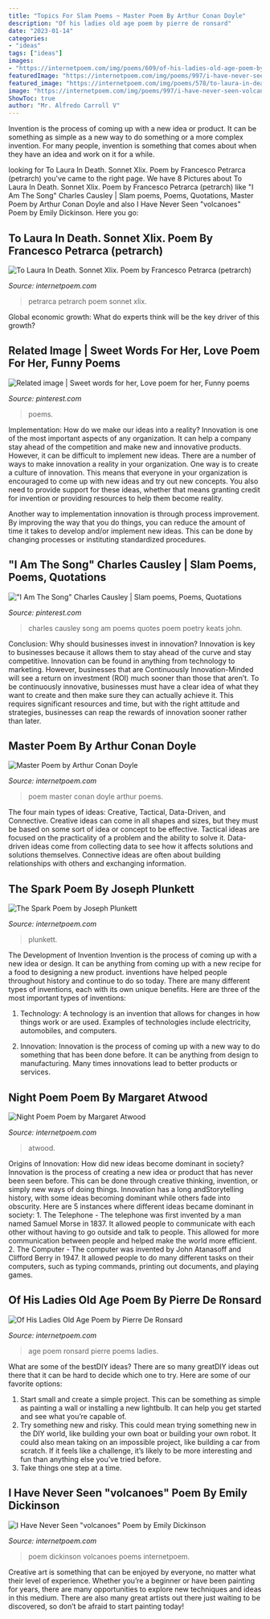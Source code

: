 ```yaml
---
title: "Topics For Slam Poems ~ Master Poem By Arthur Conan Doyle"
description: "Of his ladies old age poem by pierre de ronsard"
date: "2023-01-14"
categories:
- "ideas"
tags: ["ideas"]
images:
- "https://internetpoem.com/img/poems/609/of-his-ladies-old-age-poem-by-pierre-de-ronsard.png"
featuredImage: "https://internetpoem.com/img/poems/997/i-have-never-seen-volcanoes-poem-by-emily-dickinson.png"
featured_image: "https://internetpoem.com/img/poems/578/to-laura-in-death-sonnet-xlix-poem-by-francesco-petrarca-petrarch.png"
image: "https://internetpoem.com/img/poems/997/i-have-never-seen-volcanoes-poem-by-emily-dickinson.png"
ShowToc: true
author: "Mr. Alfredo Carroll V"
---
```



Invention is the process of coming up with a new idea or product. It can be something as simple as a new way to do something or a more complex invention. For many people, invention is something that comes about when they have an idea and work on it for a while.

	

		
looking for To Laura In Death. Sonnet Xlix. Poem by Francesco Petrarca (petrarch) you've came to the right page. We have 8 Pictures about To Laura In Death. Sonnet Xlix. Poem by Francesco Petrarca (petrarch) like &quot;I Am The Song&quot; Charles Causley | Slam poems, Poems, Quotations, Master Poem by Arthur Conan Doyle and also I Have Never Seen &quot;volcanoes&quot; Poem by Emily Dickinson. Here you go:
		
    
## To Laura In Death. Sonnet Xlix. Poem By Francesco Petrarca (petrarch)

<img loading=lazy src="https://internetpoem.com/img/poems/578/to-laura-in-death-sonnet-xlix-poem-by-francesco-petrarca-petrarch.png" onerror="this.onerror=null;this.src='https://tse2.mm.bing.net/th?id=OIP.Vrmm7Me_LmUrHt8qzoeqxwHaKL&amp;pid=15.1';" alt="To Laura In Death. Sonnet Xlix. Poem by Francesco Petrarca (petrarch)">

_Source: internetpoem.com_

>petrarca petrarch poem sonnet xlix. 

	

Global economic growth: What do experts think will be the key driver of this growth?
 

    
## Related Image | Sweet Words For Her, Love Poem For Her, Funny Poems

<img loading=lazy src="https://i.pinimg.com/736x/df/72/47/df7247d34fecf6bbf8b702acc6f28bb3.jpg" onerror="this.onerror=null;this.src='https://tse4.mm.bing.net/th?id=OIP.BI2cQXe1f4IB0m8bEeiFCgHaP1&amp;pid=15.1';" alt="Related image | Sweet words for her, Love poem for her, Funny poems">

_Source: pinterest.com_

>poems. 

	

Implementation: How do we make our ideas into a reality?
Innovation is one of the most important aspects of any organization. It can help a company stay ahead of the competition and make new and innovative products. However, it can be difficult to implement new ideas. There are a number of ways to make innovation a reality in your organization. 
One way is to create a culture of innovation. This means that everyone in your organization is encouraged to come up with new ideas and try out new concepts. You also need to provide support for these ideas, whether that means granting credit for invention or providing resources to help them become reality. 

Another way to implementation innovation is through process improvement. By improving the way that you do things, you can reduce the amount of time it takes to develop and/or implement new ideas. This can be done by changing processes or instituting standardized procedures.

    
## &quot;I Am The Song&quot; Charles Causley | Slam Poems, Poems, Quotations

<img loading=lazy src="https://i.pinimg.com/736x/b9/81/8d/b9818dfb3712376821f9fe25ac9163d0--alkaline-foods-reminiscence.jpg" onerror="this.onerror=null;this.src='https://tse4.mm.bing.net/th?id=OIP.xgt8jITHaTDcrMGXK_8T5AHaJ3&amp;pid=15.1';" alt="&quot;I Am The Song&quot; Charles Causley | Slam poems, Poems, Quotations">

_Source: pinterest.com_

>charles causley song am poems quotes poem poetry keats john. 

	

Conclusion: Why should businesses invest in innovation?
Innovation is key to businesses because it allows them to stay ahead of the curve and stay competitive. Innovation can be found in anything from technology to marketing. However, businesses that are Continuously Innovation-Minded will see a return on investment (ROI) much sooner than those that aren’t. To be continuously innovative, businesses must have a clear idea of what they want to create and then make sure they can actually achieve it. This requires significant resources and time, but with the right attitude and strategies, businesses can reap the rewards of innovation sooner rather than later.

    
## Master Poem By Arthur Conan Doyle

<img loading=lazy src="https://internetpoem.com/img/poems/296/master-poem-by-arthur-conan-doyle.png" onerror="this.onerror=null;this.src='https://tse4.mm.bing.net/th?id=OIP.uGBFL6OU64TZQQWZSND0sgHaJ2&amp;pid=15.1';" alt="Master Poem by Arthur Conan Doyle">

_Source: internetpoem.com_

>poem master conan doyle arthur poems. 

	

The four main types of ideas: Creative, Tactical, Data-Driven, and Connective.
Creative ideas can come in all shapes and sizes, but they must be based on some sort of idea or concept to be effective. Tactical ideas are focused on the practicality of a problem and the ability to solve it. Data-driven ideas come from collecting data to see how it affects solutions and solutions themselves. Connective ideas are often about building relationships with others and exchanging information.

    
## The Spark Poem By Joseph Plunkett

<img loading=lazy src="https://internetpoem.com/img/poems/168/the-spark-poem-by-joseph-plunkett.png" onerror="this.onerror=null;this.src='https://tse3.mm.bing.net/th?id=OIP.wBRYBzVHQK1_Qn-6ZVF1XQHaP8&amp;pid=15.1';" alt="The Spark Poem by Joseph Plunkett">

_Source: internetpoem.com_

>plunkett. 

	

The Development of Invention
Invention is the process of coming up with a new idea or design. It can be anything from coming up with a new recipe for a food to designing a new product. inventions have helped people throughout history and continue to do so today. There are many different types of inventions, each with its own unique benefits. Here are three of the most important types of inventions:
1) Technology: A technology is an invention that allows for changes in how things work or are used. Examples of technologies include electricity, automobiles, and computers.

2) Innovation: Innovation is the process of coming up with a new way to do something that has been done before. It can be anything from design to manufacturing. Many times innovations lead to better products or services.

    
## Night Poem Poem By Margaret Atwood

<img loading=lazy src="https://internetpoem.com/img/poems/821/night-poem-poem-by-margaret-atwood.png" onerror="this.onerror=null;this.src='https://tse2.mm.bing.net/th?id=OIP.2tIxoXlI1TQgoitVaA4JCwHaNs&amp;pid=15.1';" alt="Night Poem Poem by Margaret Atwood">

_Source: internetpoem.com_

>atwood. 

	

Origins of Innovation: How did new ideas become dominant in society?
Innovation is the process of creating a new idea or product that has never been seen before. This can be done through creative thinking, invention, or simply new ways of doing things. Innovation has a long andStorytelling history, with some ideas becoming dominant while others fade into obscurity. Here are 5 instances where different ideas became dominant in society: 1. The Telephone - The telephone was first invented by a man named Samuel Morse in 1837. It allowed people to communicate with each other without having to go outside and talk to people. This allowed for more communication between people and helped make the world more efficient. 2. The Computer - The computer was invented by John Atanasoff and Clifford Berry in 1947. It allowed people to do many different tasks on their computers, such as typing commands, printing out documents, and playing games.

    
## Of His Ladies Old Age Poem By Pierre De Ronsard

<img loading=lazy src="https://internetpoem.com/img/poems/609/of-his-ladies-old-age-poem-by-pierre-de-ronsard.png" onerror="this.onerror=null;this.src='https://tse1.mm.bing.net/th?id=OIP.qufCD7IZVk_l02r6__1gmgHaMa&amp;pid=15.1';" alt="Of His Ladies Old Age Poem by Pierre De Ronsard">

_Source: internetpoem.com_

>age poem ronsard pierre poems ladies. 

	

What are some of the bestDIY ideas?
There are so many greatDIY ideas out there that it can be hard to decide which one to try. Here are some of our favorite options: 
1) Start small and create a simple project. This can be something as simple as painting a wall or installing a new lightbulb. It can help you get started and see what you’re capable of. 
2) Try something new and risky. This could mean trying something new in the DIY world, like building your own boat or building your own robot. It could also mean taking on an impossible project, like building a car from scratch. If it feels like a challenge, it’s likely to be more interesting and fun than anything else you’ve tried before. 
3) Take things one step at a time.

    
## I Have Never Seen &quot;volcanoes&quot; Poem By Emily Dickinson

<img loading=lazy src="https://internetpoem.com/img/poems/997/i-have-never-seen-volcanoes-poem-by-emily-dickinson.png" onerror="this.onerror=null;this.src='https://tse3.mm.bing.net/th?id=OIP.t3iJANidXAcLr3YBpK9FRgHaLd&amp;pid=15.1';" alt="I Have Never Seen &quot;volcanoes&quot; Poem by Emily Dickinson">

_Source: internetpoem.com_

>poem dickinson volcanoes poems internetpoem. 

	

Creative art is something that can be enjoyed by everyone, no matter what their level of experience. Whether you’re a beginner or have been painting for years, there are many opportunities to explore new techniques and ideas in this medium. There are also many great artists out there just waiting to be discovered, so don’t be afraid to start painting today!

